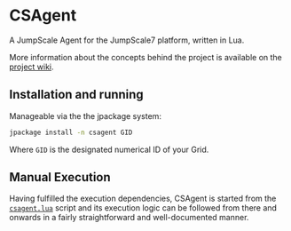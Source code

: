 # CSAgent #
A JumpScale Agent for the JumpScale7 platform, written in Lua.

More information about the concepts behind the project is available on the [project wiki](https://github.com/Jumpscale/csagent/wiki).

## Installation and running ##
Manageable via the the jpackage system:
```bash
jpackage install -n csagent GID
```

Where `GID` is the designated numerical ID of your Grid.

## Manual Execution ##
Having fulfilled the execution dependencies, CSAgent is started from the [`csagent.lua`](https://github.com/Jumpscale/csagent/blob/master/csagent.lua) script and its execution logic can be followed from there and onwards in a fairly straightforward and well-documented manner.
